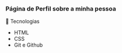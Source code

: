 ### Página de Perfil sobre a minha pessoa

:rocket: Tecnologias<br>
- HTML<br>    
- CSS<br>
- Git e Github<br>   
